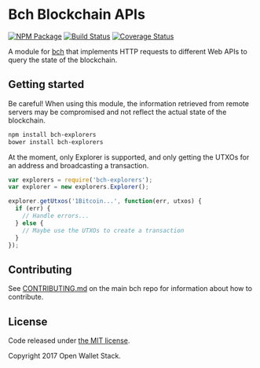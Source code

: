 Bch Blockchain APIs
======

[![NPM Package](https://img.shields.io/npm/v/bch-explorers.svg?style=flat-square)](https://www.npmjs.org/package/bch-explorers)
[![Build Status](https://img.shields.io/travis/owstack/bch-explorers.svg?branch=master&style=flat-square)](https://travis-ci.org/owstack/bch-explorers)
[![Coverage Status](https://img.shields.io/coveralls/owstack/bch-explorers.svg?style=flat-square)](https://coveralls.io/r/owstack/bch-explorers)

A module for [bch](https://github.com/owstack/bch) that implements HTTP requests to different Web APIs to query the state of the blockchain.

## Getting started

Be careful! When using this module, the information retrieved from remote servers may be compromised and not reflect the actual state of the blockchain.

```sh
npm install bch-explorers
bower install bch-explorers
```

At the moment, only Explorer is supported, and only getting the UTXOs for an address and broadcasting a transaction.

```javascript
var explorers = require('bch-explorers');
var explorer = new explorers.Explorer();

explorer.getUtxos('1Bitcoin...', function(err, utxos) {
  if (err) {
    // Handle errors...
  } else {
    // Maybe use the UTXOs to create a transaction
  }
});
```

## Contributing

See [CONTRIBUTING.md](https://github.com/owstack/bch/blob/master/CONTRIBUTING.md) on the main bch repo for information about how to contribute.

## License

Code released under [the MIT license](https://github.com/owstack/bch/blob/master/LICENSE).

Copyright 2017 Open Wallet Stack.
